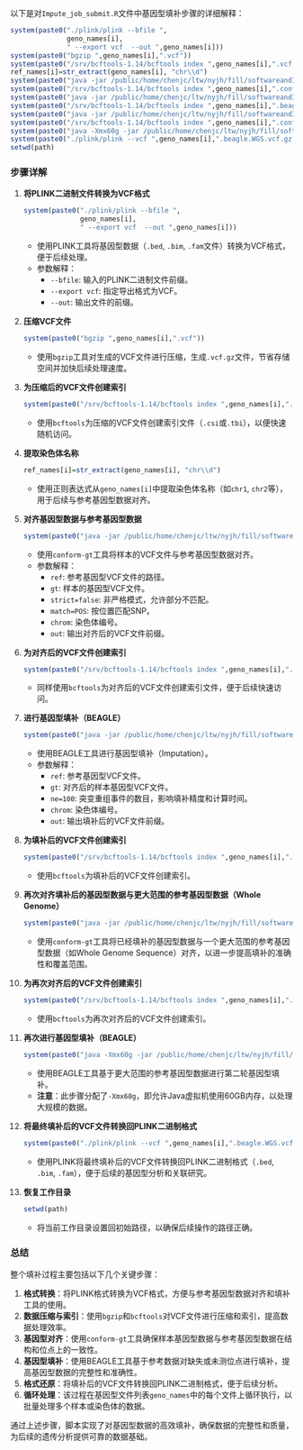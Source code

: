 以下是对`Impute_job_submit.R`文件中基因型填补步骤的详细解释：

```Impute_job_submit.R
system(paste0("./plink/plink --bfile ",
              geno_names[i],
              " --export vcf  --out ",geno_names[i]))
system(paste0("bgzip ",geno_names[i],".vcf"))
system(paste0("/srv/bcftools-1.14/bcftools index ",geno_names[i],".vcf.gz"))
ref_names[i]=str_extract(geno_names[i], "chr\\d")
system(paste0("java -jar /public/home/chenjc/ltw/nyjh/fill/softwareandImputeacc/conform-gt.24May16.cee.jar ref=../",breed,"_ref/",ref_names[i],".vcf.gz gt=",geno_names[i],".vcf.gz strict=false match=POS chrom=",i," out=",geno_names[i],".conform.150K"))
system(paste0("/srv/bcftools-1.14/bcftools index ",geno_names[i],".conform.150K.vcf.gz"))
system(paste0("java -jar /public/home/chenjc/ltw/nyjh/fill/softwareandImputeacc/beagle.18May20.d20.jar ref=../",breed,"_ref/",ref_names[i],".vcf.gz gt=",geno_names[i],".conform.150K.vcf.gz ne=100 chrom=",i," out=",geno_names[i],".beagle.150K"))
system(paste0("/srv/bcftools-1.14/bcftools index ",geno_names[i],".beagle.150K.vcf.gz"))
system(paste0("java -jar /public/home/chenjc/ltw/nyjh/fill/softwareandImputeacc/conform-gt.24May16.cee.jar ref=/public/home/chenjc/ltw/nyjh/fill/imputed1000/genotype_beagle_",ref_names[i],".vcf gt=",geno_names[i],".beagle.150K.vcf.gz strict=false match=POS chrom=",i," out=",geno_names[i],".conform.WGS"))
system(paste0("/srv/bcftools-1.14/bcftools index ",geno_names[i],".conform.WGS.vcf.gz"))
system(paste0("java -Xmx60g -jar /public/home/chenjc/ltw/nyjh/fill/softwareandImputeacc/beagle.18May20.d20.jar ref=/public/home/chenjc/ltw/nyjh/fill/imputed1000/genotype_beagle_",ref_names[i],".vcf gt=",geno_names[i],".conform.WGS.vcf.gz ne=100 chrom=",i," out=",geno_names[i],".beagle.WGS"))
system(paste0("./plink/plink --vcf ",geno_names[i],".beagle.WGS.vcf.gz --make-bed --out ",geno_names[i],".beagle.WGS"))
setwd(path)
```

### 步骤详解

1. **将PLINK二进制文件转换为VCF格式**

    ```R
    system(paste0("./plink/plink --bfile ",
                  geno_names[i],
                  " --export vcf  --out ",geno_names[i]))
    ```

    - 使用PLINK工具将基因型数据（`.bed`, `.bim`, `.fam`文件）转换为VCF格式，便于后续处理。
    - 参数解释：
        - `--bfile`: 输入的PLINK二进制文件前缀。
        - `--export vcf`: 指定导出格式为VCF。
        - `--out`: 输出文件的前缀。

2. **压缩VCF文件**

    ```R
    system(paste0("bgzip ",geno_names[i],".vcf"))
    ```

    - 使用`bgzip`工具对生成的VCF文件进行压缩，生成`.vcf.gz`文件，节省存储空间并加快后续处理速度。

3. **为压缩后的VCF文件创建索引**

    ```R
    system(paste0("/srv/bcftools-1.14/bcftools index ",geno_names[i],".vcf.gz"))
    ```

    - 使用`bcftools`为压缩的VCF文件创建索引文件（`.csi`或`.tbi`），以便快速随机访问。

4. **提取染色体名称**

    ```R
    ref_names[i]=str_extract(geno_names[i], "chr\\d")
    ```

    - 使用正则表达式从`geno_names[i]`中提取染色体名称（如`chr1`, `chr2`等），用于后续与参考基因型数据对齐。

5. **对齐基因型数据与参考基因型数据**

    ```R
    system(paste0("java -jar /public/home/chenjc/ltw/nyjh/fill/softwareandImputeacc/conform-gt.24May16.cee.jar ref=../",breed,"_ref/",ref_names[i],".vcf.gz gt=",geno_names[i],".vcf.gz strict=false match=POS chrom=",i," out=",geno_names[i],".conform.150K"))
    ```

    - 使用`conform-gt`工具将样本的VCF文件与参考基因型数据对齐。
    - 参数解释：
        - `ref`: 参考基因型VCF文件的路径。
        - `gt`: 样本的基因型VCF文件。
        - `strict=false`: 非严格模式，允许部分不匹配。
        - `match=POS`: 按位置匹配SNP。
        - `chrom`: 染色体编号。
        - `out`: 输出对齐后的VCF文件前缀。

6. **为对齐后的VCF文件创建索引**

    ```R
    system(paste0("/srv/bcftools-1.14/bcftools index ",geno_names[i],".conform.150K.vcf.gz"))
    ```

    - 同样使用`bcftools`为对齐后的VCF文件创建索引文件，便于后续快速访问。

7. **进行基因型填补（BEAGLE）**

    ```R
    system(paste0("java -jar /public/home/chenjc/ltw/nyjh/fill/softwareandImputeacc/beagle.18May20.d20.jar ref=../",breed,"_ref/",ref_names[i],".vcf.gz gt=",geno_names[i],".conform.150K.vcf.gz ne=100 chrom=",i," out=",geno_names[i],".beagle.150K"))
    ```

    - 使用BEAGLE工具进行基因型填补（Imputation）。
    - 参数解释：
        - `ref`: 参考基因型VCF文件。
        - `gt`: 对齐后的样本基因型VCF文件。
        - `ne=100`: 突变重组事件的数目，影响填补精度和计算时间。
        - `chrom`: 染色体编号。
        - `out`: 输出填补后的VCF文件前缀。

8. **为填补后的VCF文件创建索引**

    ```R
    system(paste0("/srv/bcftools-1.14/bcftools index ",geno_names[i],".beagle.150K.vcf.gz"))
    ```

    - 使用`bcftools`为填补后的VCF文件创建索引。

9. **再次对齐填补后的基因型数据与更大范围的参考基因型数据（Whole Genome）**

    ```R
    system(paste0("java -jar /public/home/chenjc/ltw/nyjh/fill/softwareandImputeacc/conform-gt.24May16.cee.jar ref=/public/home/chenjc/ltw/nyjh/fill/imputed1000/genotype_beagle_",ref_names[i],".vcf gt=",geno_names[i],".beagle.150K.vcf.gz strict=false match=POS chrom=",i," out=",geno_names[i],".conform.WGS"))
    ```

    - 使用`conform-gt`工具将已经填补的基因型数据与一个更大范围的参考基因型数据（如Whole Genome Sequence）对齐，以进一步提高填补的准确性和覆盖范围。

10. **为再次对齐后的VCF文件创建索引**

    ```R
    system(paste0("/srv/bcftools-1.14/bcftools index ",geno_names[i],".conform.WGS.vcf.gz"))
    ```

    - 使用`bcftools`为再次对齐后的VCF文件创建索引。

11. **再次进行基因型填补（BEAGLE）**

    ```R
    system(paste0("java -Xmx60g -jar /public/home/chenjc/ltw/nyjh/fill/softwareandImputeacc/beagle.18May20.d20.jar ref=/public/home/chenjc/ltw/nyjh/fill/imputed1000/genotype_beagle_",ref_names[i],".vcf gt=",geno_names[i],".conform.WGS.vcf.gz ne=100 chrom=",i," out=",geno_names[i],".beagle.WGS"))
    ```

    - 使用BEAGLE工具基于更大范围的参考基因型数据进行第二轮基因型填补。
    - **注意**：此步骤分配了`-Xmx60g`，即允许Java虚拟机使用60GB内存，以处理大规模的数据。

12. **将最终填补后的VCF文件转换回PLINK二进制格式**

    ```R
    system(paste0("./plink/plink --vcf ",geno_names[i],".beagle.WGS.vcf.gz --make-bed --out ",geno_names[i],".beagle.WGS"))
    ```

    - 使用PLINK将最终填补后的VCF文件转换回PLINK二进制格式（`.bed`, `.bim`, `.fam`），便于后续的基因型分析和关联研究。

13. **恢复工作目录**

    ```R
    setwd(path)
    ```

    - 将当前工作目录设置回初始路径，以确保后续操作的路径正确。

### 总结

整个填补过程主要包括以下几个关键步骤：

1. **格式转换**：将PLINK格式转换为VCF格式，方便与参考基因型数据对齐和填补工具的使用。
2. **数据压缩与索引**：使用`bgzip`和`bcftools`对VCF文件进行压缩和索引，提高数据处理效率。
3. **基因型对齐**：使用`conform-gt`工具确保样本基因型数据与参考基因型数据在结构和位点上的一致性。
4. **基因型填补**：使用BEAGLE工具基于参考数据对缺失或未测位点进行填补，提高基因型数据的完整性和准确性。
5. **格式还原**：将填补后的VCF文件转换回PLINK二进制格式，便于后续分析。
6. **循环处理**：该过程在基因型文件列表`geno_names`中的每个文件上循环执行，以批量处理多个样本或染色体的数据。

通过上述步骤，脚本实现了对基因型数据的高效填补，确保数据的完整性和质量，为后续的遗传分析提供可靠的数据基础。